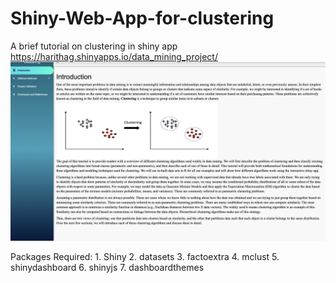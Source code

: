 # Shiny-Web-App-for-clustering
A brief tutorial on clustering in shiny app<br>
https://harithag.shinyapps.io/data_mining_project/
![Repo List](dashboard.png)
<p>Packages Required:
1. Shiny
2. datasets
3. factoextra
4. mclust
5. shinydashboard
6. shinyjs
7. dashboardthemes</p>
 
